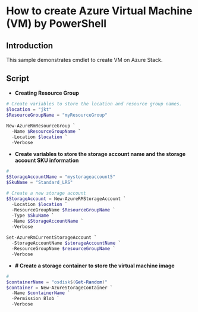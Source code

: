 # How to create Azure Virtual Machine (VM) by PowerShell

## Introduction
This sample demonstrates cmdlet to create VM on Azure Stack.

## Script
- **Creating Resource Group**
```ps1
# Create variables to store the location and resource group names.
$location = "jkt"
$ResourceGroupName = "myResourceGroup"
 
New-AzureRmResourceGroup `
  -Name $ResourceGroupName `
  -Location $location `
  -Verbose
```

- **Create variables to store the storage account name and the storage account SKU information**
```ps1
# 
$StorageAccountName = "mystorageaccount5"
$SkuName = "Standard_LRS"
 
# Create a new storage account
$StorageAccount = New-AzureRMStorageAccount `
  -Location $location `
  -ResourceGroupName $ResourceGroupName `
  -Type $SkuName `
  -Name $StorageAccountName `
  -Verbose
 
Set-AzureRmCurrentStorageAccount `
  -StorageAccountName $storageAccountName `
  -ResourceGroupName $resourceGroupName `
  -Verbose
```

- **# Create a storage container to store the virtual machine image**
```ps1
# 
$containerName = "osdisk$(Get-Random)"
$container = New-AzureStorageContainer `
  -Name $containerName `
  -Permission Blob `
  -Verbose
```
